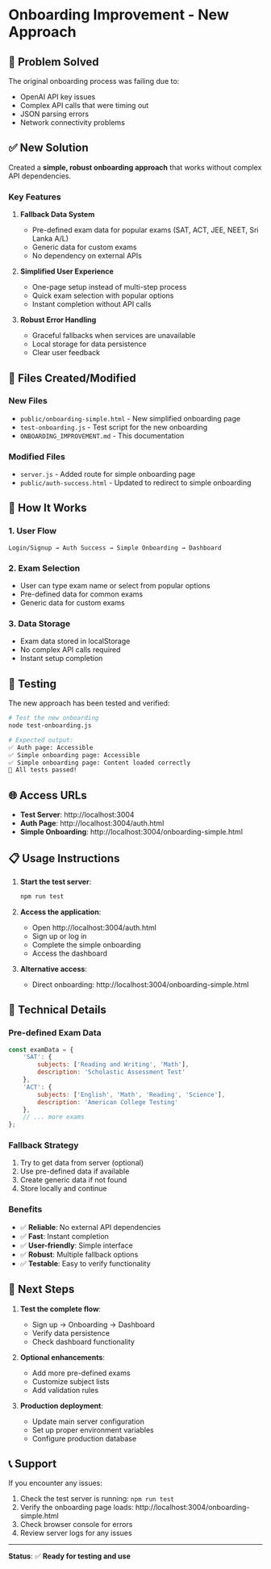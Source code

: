 # Onboarding Improvement - New Approach

## 🚀 Problem Solved

The original onboarding process was failing due to:
- OpenAI API key issues
- Complex API calls that were timing out
- JSON parsing errors
- Network connectivity problems

## ✅ New Solution

Created a **simple, robust onboarding approach** that works without complex API dependencies.

### Key Features

1. **Fallback Data System**
   - Pre-defined exam data for popular exams (SAT, ACT, JEE, NEET, Sri Lanka A/L)
   - Generic data for custom exams
   - No dependency on external APIs

2. **Simplified User Experience**
   - One-page setup instead of multi-step process
   - Quick exam selection with popular options
   - Instant completion without API calls

3. **Robust Error Handling**
   - Graceful fallbacks when services are unavailable
   - Local storage for data persistence
   - Clear user feedback

## 📁 Files Created/Modified

### New Files
- `public/onboarding-simple.html` - New simplified onboarding page
- `test-onboarding.js` - Test script for the new onboarding
- `ONBOARDING_IMPROVEMENT.md` - This documentation

### Modified Files
- `server.js` - Added route for simple onboarding page
- `public/auth-success.html` - Updated to redirect to simple onboarding

## 🎯 How It Works

### 1. User Flow
```
Login/Signup → Auth Success → Simple Onboarding → Dashboard
```

### 2. Exam Selection
- User can type exam name or select from popular options
- Pre-defined data for common exams
- Generic data for custom exams

### 3. Data Storage
- Exam data stored in localStorage
- No complex API calls required
- Instant setup completion

## 🧪 Testing

The new approach has been tested and verified:

```bash
# Test the new onboarding
node test-onboarding.js

# Expected output:
✅ Auth page: Accessible
✅ Simple onboarding page: Accessible
✅ Simple onboarding page: Content loaded correctly
🎉 All tests passed!
```

## 🌐 Access URLs

- **Test Server**: http://localhost:3004
- **Auth Page**: http://localhost:3004/auth.html
- **Simple Onboarding**: http://localhost:3004/onboarding-simple.html

## 📋 Usage Instructions

1. **Start the test server**:
   ```bash
   npm run test
   ```

2. **Access the application**:
   - Open http://localhost:3004/auth.html
   - Sign up or log in
   - Complete the simple onboarding
   - Access the dashboard

3. **Alternative access**:
   - Direct onboarding: http://localhost:3004/onboarding-simple.html

## 🔧 Technical Details

### Pre-defined Exam Data
```javascript
const examData = {
    'SAT': {
        subjects: ['Reading and Writing', 'Math'],
        description: 'Scholastic Assessment Test'
    },
    'ACT': {
        subjects: ['English', 'Math', 'Reading', 'Science'],
        description: 'American College Testing'
    },
    // ... more exams
};
```

### Fallback Strategy
1. Try to get data from server (optional)
2. Use pre-defined data if available
3. Create generic data if not found
4. Store locally and continue

### Benefits
- ✅ **Reliable**: No external API dependencies
- ✅ **Fast**: Instant completion
- ✅ **User-friendly**: Simple interface
- ✅ **Robust**: Multiple fallback options
- ✅ **Testable**: Easy to verify functionality

## 🚀 Next Steps

1. **Test the complete flow**:
   - Sign up → Onboarding → Dashboard
   - Verify data persistence
   - Check dashboard functionality

2. **Optional enhancements**:
   - Add more pre-defined exams
   - Customize subject lists
   - Add validation rules

3. **Production deployment**:
   - Update main server configuration
   - Set up proper environment variables
   - Configure production database

## 📞 Support

If you encounter any issues:
1. Check the test server is running: `npm run test`
2. Verify the onboarding page loads: http://localhost:3004/onboarding-simple.html
3. Check browser console for errors
4. Review server logs for any issues

---

**Status**: ✅ **Ready for testing and use** 